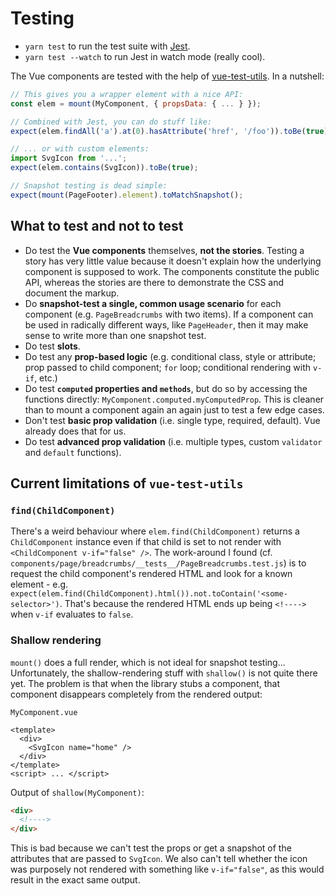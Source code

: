 # Testing

- `yarn test` to run the test suite with [Jest](https://facebook.github.io/jest/docs/en/api.html).
- `yarn test --watch` to run Jest in watch mode (really cool).

The Vue components are tested with the help of [vue-test-utils](https://vue-test-utils.vuejs.org/en/). In a nutshell:

```js
// This gives you a wrapper element with a nice API:
const elem = mount(MyComponent, { propsData: { ... } });

// Combined with Jest, you can do stuff like:
expect(elem.findAll('a').at(0).hasAttribute('href', '/foo')).toBe(true);

// ... or with custom elements:
import SvgIcon from '...';
expect(elem.contains(SvgIcon)).toBe(true);

// Snapshot testing is dead simple:
expect(mount(PageFooter).element).toMatchSnapshot();
```


## What to test and not to test

- Do test the **Vue components** themselves, **not the stories**. Testing a story has very little value because it doesn't explain how the underlying component is supposed to work. The components constitute the public API, whereas the stories are there to demonstrate the CSS and document the markup.
- Do **snapshot-test a single, common usage scenario** for each component (e.g. `PageBreadcrumbs` with two items). If a component can be used in radically different ways, like `PageHeader`, then it may make sense to write more than one snapshot test.
- Do test **slots**.
- Do test any **prop-based logic** (e.g. conditional class, style or attribute; prop passed to child component; `for` loop; conditional rendering with `v-if`, etc.)
- Do test **`computed` properties and `methods`**, but do so by accessing the functions directly: `MyComponent.computed.myComputedProp`. This is cleaner than to mount a component again an again just to test a few edge cases.
- Don't test **basic prop validation** (i.e. single type, required, default). Vue already does that for us.
- Do test **advanced prop validation** (i.e. multiple types, custom `validator` and `default` functions).


## Current limitations of `vue-test-utils`

### `find(ChildComponent)`

There's a weird behaviour where `elem.find(ChildComponent)` returns a `ChildComponent` instance even if that child is set to not render with `<ChildComponent v-if="false" />`. The work-around I found (cf. `components/page/breadcrumbs/__tests__/PageBreadcrumbs.test.js`) is to request the child component's rendered HTML and look for a known element - e.g. `expect(elem.find(ChildComponent).html()).not.toContain('<some-selector>')`. That's because the rendered HTML ends up being `<!---->` when `v-if` evaluates to `false`.

### Shallow rendering

`mount()` does a full render, which is not ideal for snapshot testing...  Unfortunately, the shallow-rendering stuff with `shallow()` is not quite there yet. The problem is that when the library stubs a component, that component disappears completely from the rendered output:

`MyComponent.vue`

```vue
<template>
  <div>
    <SvgIcon name="home" />
  </div>
</template>
<script> ... </script>
```

Output of `shallow(MyComponent)`:

```html
<div>
  <!---->
</div>
```

This is bad because we can't test the props or get a snapshot of the attributes that are passed to `SvgIcon`. We also can't tell whether the icon was purposely not rendered with something like `v-if="false"`, as this would result in the exact same output.
